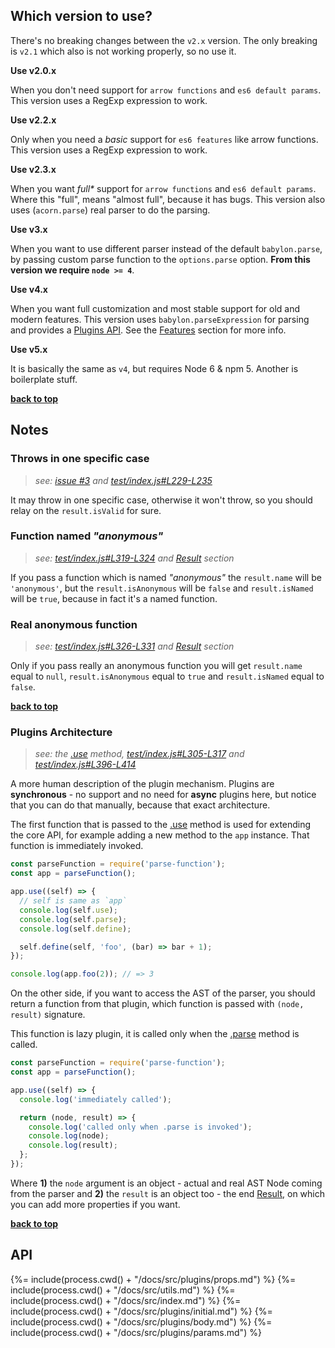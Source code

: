 ## Which version to use?

There's no breaking changes between the `v2.x` version. The only breaking is
`v2.1` which also is not working properly, so no use it.

**Use v2.0.x**

When you don't need support for `arrow functions` and `es6 default params`. This
version uses a RegExp expression to work.

**Use v2.2.x**

Only when you need a _basic_ support for `es6 features` like arrow functions.
This version uses a RegExp expression to work.

**Use v2.3.x**

When you want _full\*_ support for `arrow functions` and `es6 default params`.
Where this "full", means "almost full", because it has bugs. This version also
uses (`acorn.parse`) real parser to do the parsing.

**Use v3.x**

When you want to use different parser instead of the default `babylon.parse`, by
passing custom parse function to the `options.parse` option. **From this version
we require `node >= 4`**.

**Use v4.x**

When you want full customization and most stable support for old and modern
features. This version uses `babylon.parseExpression` for parsing and provides a
[Plugins API](#plugins-architecture). See the [Features](#features) section for
more info.

**Use v5.x**

It is basically the same as `v4`, but requires Node 6 & npm 5. Another is
boilerplate stuff.

**[back to top](#readme)**

## Notes

### Throws in one specific case

> _see: [issue #3](https://github.com/tunnckoCore/parse-function/issues/3) and
> [test/index.js#L229-L235](https://github.com/tunnckoCore/parse-function/blob/master/test/index.js#L229-L235)_

It may throw in one specific case, otherwise it won't throw, so you should relay
on the `result.isValid` for sure.

### Function named _"anonymous"_

> _see:
> [test/index.js#L319-L324](https://github.com/tunnckoCore/parse-function/blob/master/test/index.js#L319-L324)
> and [Result](#result) section_

If you pass a function which is named _"anonymous"_ the `result.name` will be
`'anonymous'`, but the `result.isAnonymous` will be `false` and `result.isNamed`
will be `true`, because in fact it's a named function.

### Real anonymous function

> _see:
> [test/index.js#L326-L331](https://github.com/tunnckoCore/parse-function/blob/master/test/index.js#L326-L331)
> and [Result](#result) section_

Only if you pass really an anonymous function you will get `result.name` equal
to `null`, `result.isAnonymous` equal to `true` and `result.isNamed` equal to
`false`.

**[back to top](#readme)**

### Plugins Architecture

> _see: the [.use](#use) method,
> [test/index.js#L305-L317](https://github.com/tunnckoCore/parse-function/blob/master/test/index.js#L305-L317)
> and
> [test/index.js#L396-L414](https://github.com/tunnckoCore/parse-function/blob/master/test/index.js#L396-L414)_

A more human description of the plugin mechanism. Plugins are **synchronous** -
no support and no need for **async** plugins here, but notice that you can do
that manually, because that exact architecture.

The first function that is passed to the [.use](#use) method is used for
extending the core API, for example adding a new method to the `app` instance.
That function is immediately invoked.

```js
const parseFunction = require('parse-function');
const app = parseFunction();

app.use((self) => {
  // self is same as `app`
  console.log(self.use);
  console.log(self.parse);
  console.log(self.define);

  self.define(self, 'foo', (bar) => bar + 1);
});

console.log(app.foo(2)); // => 3
```

On the other side, if you want to access the AST of the parser, you should
return a function from that plugin, which function is passed with
`(node, result)` signature.

This function is lazy plugin, it is called only when the [.parse](#parse) method
is called.

```js
const parseFunction = require('parse-function');
const app = parseFunction();

app.use((self) => {
  console.log('immediately called');

  return (node, result) => {
    console.log('called only when .parse is invoked');
    console.log(node);
    console.log(result);
  };
});
```

Where **1)** the `node` argument is an object - actual and real AST Node coming
from the parser and **2)** the `result` is an object too - the end
[Result](#result), on which you can add more properties if you want.

**[back to top](#readme)**

## API

<!-- docks-start -->

{%= include(process.cwd() + "/docs/src/plugins/props.md") %}
{%= include(process.cwd() + "/docs/src/utils.md") %}
{%= include(process.cwd() + "/docs/src/index.md") %}
{%= include(process.cwd() + "/docs/src/plugins/initial.md") %}
{%= include(process.cwd() + "/docs/src/plugins/body.md") %}
{%= include(process.cwd() + "/docs/src/plugins/params.md") %}

<!-- docks-end -->
